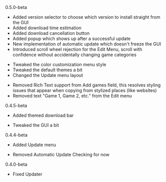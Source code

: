0.5.0-beta
+ Added version selector to choose which version to install straight from the GUI
+ Added download time estimation
+ Added download cancellation button
+ Added popup which shows up after a successful update
+ New implementation of automatic update which doesn't freeze the GUI
+ Introduced scroll wheel rejection for the Edit Menu, 
scroll with confidence without accidentally changing game categories
* Tweaked the color customization menu style
* Tweaked the default themes a bit
* Changed the Update menu layout
- Removed Rich Text support from Add games field, this resolves 
styling issues that appear when copying from stylized places (like websites)
- Removed text "Game 1, Game 2, etc." from the Edit menu

0.4.5-beta
+ Added themed download bar
* Tweaked the GUI a bit

0.4.4-beta
+ Added Update menu
- Removed Automatic Update Checking for now

0.4.0-beta
* Fixed Updater
